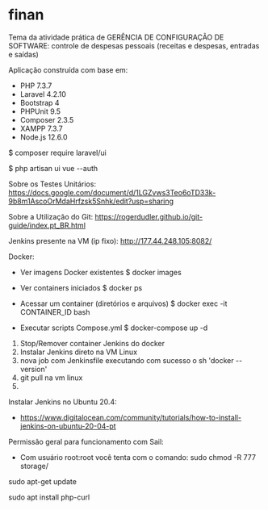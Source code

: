 # finan
Tema da atividade prática de GERÊNCIA DE CONFIGURAÇÃO DE SOFTWARE: controle de despesas pessoais (receitas e despesas, entradas e saídas)

Aplicação construída com base em:
- PHP 7.3.7
- Laravel 4.2.10
- Bootstrap 4
- PHPUnit 9.5
- Composer 2.3.5
- XAMPP 7.3.7
- Node.js 12.6.0

$ composer require laravel/ui

$ php artisan ui vue --auth

Sobre os Testes Unitários:
https://docs.google.com/document/d/1LGZvws3Teo6oTD33k-9b8m1AscoOrMdaHrfzsk5Snhk/edit?usp=sharing

Sobre a Utilização do Git:
https://rogerdudler.github.io/git-guide/index.pt_BR.html

Jenkins presente na VM (ip fixo):
http://177.44.248.105:8082/

Docker:

- Ver imagens Docker existentes
$ docker images

- Ver containers iniciados
$ docker ps

- Acessar um container (diretórios e arquivos)
$ docker exec -it CONTAINER_ID bash

- Executar scripts Compose.yml
$ docker-compose up -d


1. Stop/Remover container Jenkins do docker
2. Instalar Jenkins direto na VM Linux
3. nova job com Jenkinsfile executando com sucesso o sh 'docker --version'
4. git pull na vm linux
5. 

Instalar Jenkins no Ubuntu 20.4:
- https://www.digitalocean.com/community/tutorials/how-to-install-jenkins-on-ubuntu-20-04-pt

Permissão geral para funcionamento com Sail:
- Com usuário root:root você tenta com o comando: sudo chmod -R 777 storage/

sudo apt-get update

sudo apt install php-curl

